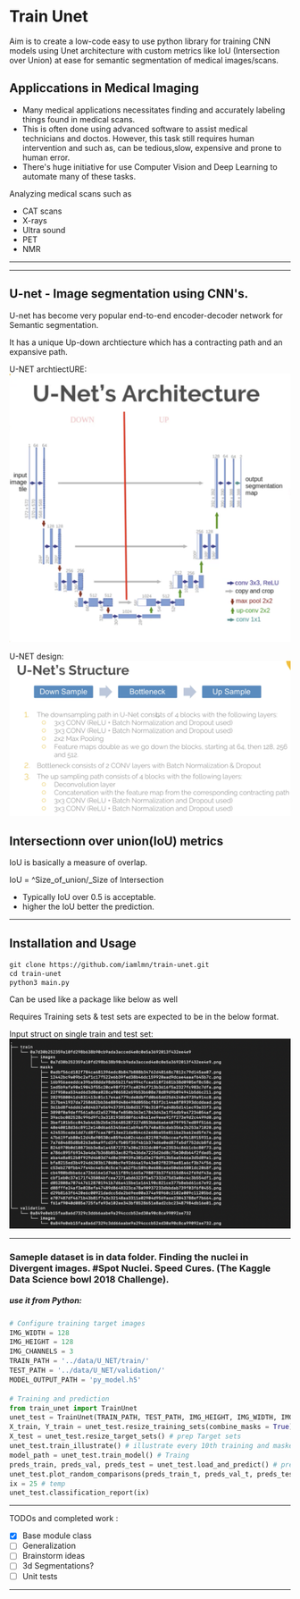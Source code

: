 # Train Unet

Aim is to create a low-code easy to use python library for training CNN models using Unet architecture with custom metrics like IoU (Intersection over Union) at ease for semantic segmentation of medical images/scans.

## Appliccations in Medical Imaging
- Many medical applications necessitates finding and accurately labeling things found in medical scans.
- This is often done using advanced software to assist medical technicians and doctos. However, this task still requires human intervention and such as, can be tedious,slow, expensive and prone to human error.
- There's huge initiative for use Computer Vision and Deep Learning to automate many of these tasks. 

Analyzing medical scans such as
 - CAT scans
 - X-rays
 - Ultra sound 
 - PET
 - NMR

***

<!-- ## What is image segmentation?
 The goal of segmentation is seperate different parts of image, into sensible coherent parts where we are doing a pixel wise predictions.

 Two types of segmentation:
 1. Instance segmentation.
 	Pixel classificcation combined with classifying object entities e.g. Seperate persons, cars. etc.
 2. Semantic segmentation.
 	> Pixel classifications based on defined classes e.g roads, persons, cars, trees etc.
 -->
***

## U-net  - Image segmentation using CNN's.

U-net has become very popular end-to-end encoder-decoder network for Semantic segmentation.

It has a unique Up-down archtiecture which has a contracting path and an expansive path. 

U-NET archtiectURE: 
![alt text][unet1]

[unet1]: https://github.com/iamlmn/train-unet/blob/master/assets/Unet.png "Unet Arch"

U-NET design: 
![alt text][unet2]

[unet2]: https://github.com/iamlmn/train-unet/blob/master/assets/unet-design.png "Unet Design"


## Intersectionn over union(IoU) metrics
IoU is basically a measure of overlap.

IoU = ^Size_of_union/_Size of Intersection
 - Typically IoU over 0.5 is acceptable.
 - higher the IoU better the prediction.

***

## Installation and Usage


```
git clone https://github.com/iamlmn/train-unet.git
cd train-unet
python3 main.py
```
Can be used like a package like below as well

Requires Training sets & test sets are expected to be in the below format.

Input struct on single train and test set: 
![alt text][unet3]

[unet3]: https://github.com/iamlmn/train-unet/blob/master/assets/input_struct.png "Input Struct"

***

### Sameple dataset is in data folder. Finding the nuclei in Divergent images. #Spot Nuclei. Speed Cures. (The Kaggle Data Science bowl 2018 Challenge).


##### use it from Python:
```python
# Configure training target images
IMG_WIDTH = 128
IMG_HEIGHT = 128
IMG_CHANNELS = 3
TRAIN_PATH = '../data/U_NET/train/'
TEST_PATH = '../data/U_NET/validation/'
MODEL_OUTPUT_PATH = 'py_model.h5'

# Training and prediction
from train_unet import TrainUnet
unet_test = TrainUnet(TRAIN_PATH, TEST_PATH, IMG_HEIGHT, IMG_WIDTH, IMG_CHANNELS, MODEL_OUTPUT_PATH) # Create Unet object
X_train, Y_train = unet_test.resize_training_sets(combine_masks = True) # prep training data
X_test = unet_test.resize_target_sets() # prep Target sets
unet_test.train_illustrate() # illustrate every 10th training and masked images
model_path = unet_test.train_model() # Traing
preds_train, preds_val, preds_test = unet_test.load_and_predict() # predict
unet_test.plot_random_comparisons(preds_train_t, preds_val_t, preds_test, _save = True) # comparison plots on random images
ix = 25 # temp
unet_test.classification_report(ix)

```

***

TODOs and completed work : 
- [x] Base module class
- [ ] Generalization
- [ ] Brainstorm ideas
- [ ] 3d Segmentations?
- [ ] Unit tests

***

[Repo]: https://github.com/iamlmn/train-unet